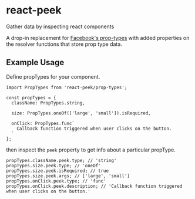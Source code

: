 # react-peek
Gather data by inspecting react components

A drop-in replacement for [Facebook's
prop-types](https://github.com/facebook/prop-types) with added properties on the
resolver functions that store prop type data.

## Example Usage
Define propTypes for your component.
```
import PropTypes from 'react-peek/prop-types';

const propTypes = {
  className: PropTypes.string,

  size: PropTypes.oneOf(['large', 'small']).isRequired,

  onClick: PropTypes.func`
    Callback function triggered when user clicks on the button.
  `
};
```

then inspect the `peek` property to get info about a particular propType.

```
propTypes.className.peek.type; // 'string'
propTypes.size.peek.type; // 'oneOf'
propTypes.size.peek.isRequired; // true
propTypes.size.peek.args; // ['large', 'small']
propTypes.onClick.peek.type; // 'func'
propTypes.onClick.peek.description; // 'Callback function triggered when user clicks on the button.'
```
